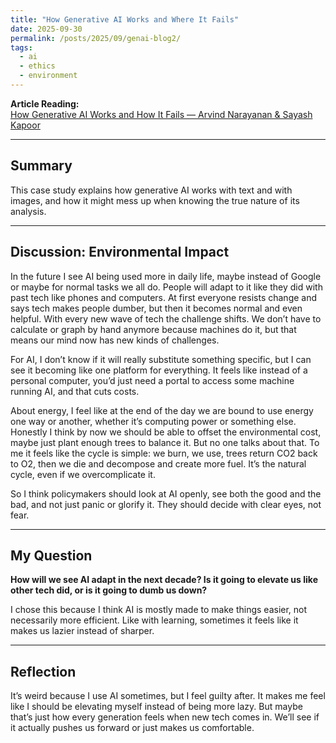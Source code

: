 ```yaml
---
title: "How Generative AI Works and Where It Fails"
date: 2025-09-30
permalink: /posts/2025/09/genai-blog2/
tags:
  - ai
  - ethics
  - environment
---
```


**Article Reading:**  
[How Generative AI Works and How It Fails — Arvind Narayanan & Sayash Kapoor](https://mit-serc.pubpub.org/pub/f3o5mpn6/release/1?readingCollection=3a6c54f1)  

---

## Summary  
This case study explains how generative AI works with text and with images, and how it might mess up when knowing the true nature of its analysis.  

---

## Discussion: Environmental Impact  
In the future I see AI being used more in daily life, maybe instead of Google or maybe for normal tasks we all do. People will adapt to it like they did with past tech like phones and computers. At first everyone resists change and says tech makes people dumber, but then it becomes normal and even helpful. With every new wave of tech the challenge shifts. We don’t have to calculate or graph by hand anymore because machines do it, but that means our mind now has new kinds of challenges.  

For AI, I don’t know if it will really substitute something specific, but I can see it becoming like one platform for everything. It feels like instead of a personal computer, you’d just need a portal to access some machine running AI, and that cuts costs.  

About energy, I feel like at the end of the day we are bound to use energy one way or another, whether it’s computing power or something else. Honestly I think by now we should be able to offset the environmental cost, maybe just plant enough trees to balance it. But no one talks about that. To me it feels like the cycle is simple: we burn, we use, trees return CO2 back to O2, then we die and decompose and create more fuel. It’s the natural cycle, even if we overcomplicate it.  

So I think policymakers should look at AI openly, see both the good and the bad, and not just panic or glorify it. They should decide with clear eyes, not fear.  

---

## My Question  
**How will we see AI adapt in the next decade? Is it going to elevate us like other tech did, or is it going to dumb us down?**  

I chose this because I think AI is mostly made to make things easier, not necessarily more efficient. Like with learning, sometimes it feels like it makes us lazier instead of sharper.  

---

## Reflection  
It’s weird because I use AI sometimes, but I feel guilty after. It makes me feel like I should be elevating myself instead of being more lazy. But maybe that’s just how every generation feels when new tech comes in. We’ll see if it actually pushes us forward or just makes us comfortable.  
